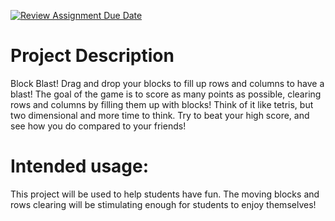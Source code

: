 [![Review Assignment Due Date](https://classroom.github.com/assets/deadline-readme-button-22041afd0340ce965d47ae6ef1cefeee28c7c493a6346c4f15d667ab976d596c.svg)](https://classroom.github.com/a/YxXKqIeT)
# Project Description

Block Blast! Drag and drop your blocks to fill up rows and columns to have a blast! The goal of the game is to score as many points as possible, clearing rows and columns by filling them up with blocks! Think of it like tetris, but two dimensional and more time to think. Try to beat your high score, and see how you do compared to your friends!

# Intended usage:

This project will be used to help students have fun. The moving blocks and rows clearing will be stimulating enough for students to enjoy themselves!
